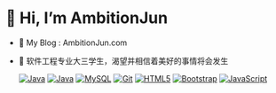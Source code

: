 # 👋 Hi, I’m AmbitionJun
- 👾 My Blog : AmbitionJun.com
- 🌱 软件工程专业大三学生，渴望并相信着美好的事情将会发生


  [![Java](https://img.shields.io/badge/Java-orange?style=flat&logo=java)](https://github.com/rawchen) [![Java](https://img.shields.io/badge/Spring-gray?style=flat&logo=spring)](https://github.com/rawchen) [![MySQL](https://img.shields.io/badge/-MySQL-0175C2?style=flat&logo=mysql&logoColor=black)](https://github.com/rawchen) [![Git](https://img.shields.io/badge/-Git-black?style=flat&logo=git&link=https://github.com/rawchen)](https://github.com/rawchen) [![HTML5](https://img.shields.io/badge/-HTML5-E34F26?style=flat&logo=html5&logoColor=white&link=https://github.com/rawchen)](https://github.com/rawchen) [![Bootstrap](https://img.shields.io/badge/-Bootstrap-563D7C?style=flat&logo=bootstrap&link=https://github.com/rawchen)](https://github.com/rawchen) [![JavaScript](https://img.shields.io/badge/-JavaScript-black?style=flat&logo=javascript&link=https://github.com/rawchen)](https://github.com/rawchen)

<!---
AmbitionJun/AmbitionJun is a ✨ special ✨ repository because its `README.md` (this file) appears on your GitHub profile.
You can click the Preview link to take a look at your changes.
--->
